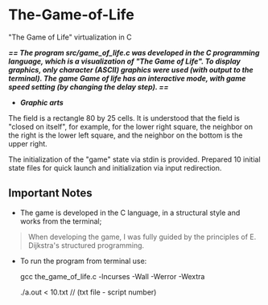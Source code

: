 # The-Game-of-Life
"The Game of Life" virtualization in C

***== The program src/game_of_life.c was developed in the C programming language, which is a visualization of "The Game of Life". To display graphics, only character (ASCII) graphics were used (with output to the terminal). The game Game of life has an interactive mode, with game speed setting (by changing the delay step). ==***

* ***Graphic arts***

The field is a rectangle 80 by 25 cells.
It is understood that the field is "closed on itself", for example, for the lower right square, the neighbor on the right is the lower left square, and the neighbor on the bottom is the upper right.

The initialization of the "game" state via stdin is provided. Prepared 10 initial state files for quick launch and initialization via input redirection.

## Important Notes

* The game is developed in the C language, in a structural style and works from the terminal;

> When developing the game, I was fully guided by the principles of E. Dijkstra's structured programming.

* To run the program from terminal use: 
    
    gcc the_game_of_life.c -lncurses -Wall -Werror -Wextra 
    
    ./a.out < 10.txt   //  (txt file - script number)
